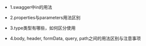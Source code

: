 - 1.swagger中in的用法  

- 2.properties与parameters用法区别

- 3.type类型有哪些，如何区分使用

- 4.body, header, formData, query, path之间的用法区别与注意事项
